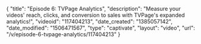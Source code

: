 {
    "title": "Episode 6: TVPage Analytics",
    "description": "Measure your videos' reach, clicks, and conversion to sales with TVPage's expanded analytics!",
    "videoid": "117404213",
    "date_created": "1385057142",
    "date_modified": "1506471567",
    "type": "captivate",
    "layout": "video",
    "url": "\/v\/episode-6-tvpage-analytics\/117404213"
}